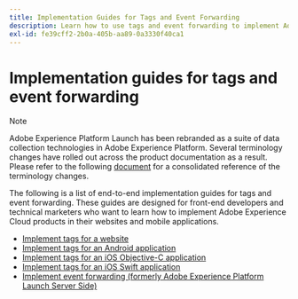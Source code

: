 ```yaml
---
title: Implementation Guides for Tags and Event Forwarding
description: Learn how to use tags and event forwarding to implement Adobe Experience Cloud products in your websites and mobile applications.
exl-id: fe39cff2-2b0a-405b-aa89-0a3330f40ca1
---
```

# Implementation guides for tags and event forwarding

>[!NOTE]
>
>Adobe Experience Platform Launch has been rebranded as a suite of data collection technologies in Adobe Experience Platform. Several terminology changes have rolled out across the product documentation as a result. Please refer to the following [document](../term-updates.md) for a consolidated reference of the terminology changes.

The following is a list of end-to-end implementation guides for tags and event forwarding. These guides are designed for front-end developers and technical marketers who want to learn how to implement Adobe Experience Cloud products in their websites and mobile applications.

* [Implement tags for a website](https://experienceleague.adobe.com/docs/platform-learn/implement-in-websites/overview.html)
* [Implement tags for an Android application](https://experienceleague.adobe.com/docs/platform-learn/implement-in-mobile-android-apps/overview.html)
* [Implement tags for an iOS Objective-C application](https://experienceleague.adobe.com/docs/platform-learn/implement-in-mobile-ios-objective-c-apps/overview.html)
* [Implement tags for an iOS Swift application](https://experienceleague.adobe.com/docs/platform-learn/implement-in-mobile-ios-swift-apps/overview.html)
* [Implement event forwarding (formerly Adobe Experience Platform Launch Server Side)](https://experienceleague.adobe.com/docs/platform-learn/data-collection/event-forwarding/overview.html)
